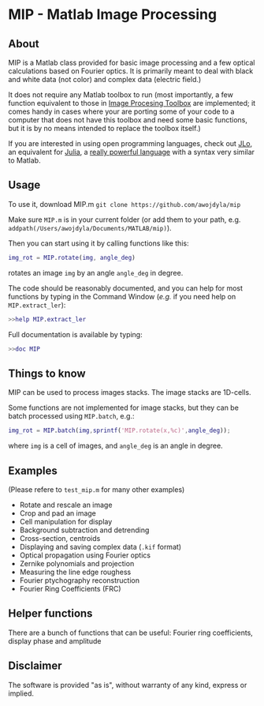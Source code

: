 # MIP - Matlab Image Processing

## About
MIP is a Matlab class provided for basic image processing and a few optical calculations based on Fourier optics. It is primarily meant to deal with black and white data (not color) and complex data (electric field.)

It does not require any Matlab toolbox to run (most importantly, a few function equivalent to those in [Image Procesing Toolbox](https://www.mathworks.com/products/image.html) are implemented; it comes handy in cases where your are porting some of your code to a computer that does not have this toolbox and need some basic functions, but it is by no means intended to replace the toolbox itself.)

If you are interested in using open programming languages, check out [JLo](https://github.com/awojdyla/jlo), an equivalent for [Julia](http://julialang.org/), a [really powerful language](http://antoine.wojdyla.fr/blog/2017/12/17/julia-language/) with a syntax very similar to Matlab.

## Usage
To use it, download MIP.m
```git clone https://github.com/awojdyla/mip```

Make sure `MIP.m` is in your current folder (or add them to your path, e.g. `addpath(/Users/awojdyla/Documents/MATLAB/mip)`). 

Then you can start using it by calling functions like this:

```matlab
img_rot = MIP.rotate(img, angle_deg)
```
rotates an image `img` by an angle `angle_deg` in degree.

The code should be reasonably documented, and you can help for most functions by typing in the Command Window (_e.g._ if you need help on `MIP.extract_ler`):

```matlab
>>help MIP.extract_ler
```
Full documentation is available by typing:
```matlab
>>doc MIP
```

## Things to know
MIP can be used to process images stacks. The image stacks are 1D-cells.

Some functions are not implemented for image stacks, but they can be batch processed using `MIP.batch`, e.g.:

```matlab
img_rot = MIP.batch(img,sprintf('MIP.rotate(x,%c)',angle_deg));
```

where `img` is a cell of images, and `angle_deg` is an angle in degree.

## Examples
(Please refere to `test_mip.m` for many other examples)

+ Rotate and rescale an image
+ Crop and pad an image
+ Cell manipulation for display
+ Background subtraction and detrending
+ Cross-section, centroids
+ Displaying and saving complex data (`.kif` format)
+ Optical propagation using Fourier optics
+ Zernike polynomials and projection
+ Measuring the line edge roughess
+ Fourier ptychography reconstruction
+ Fourier Ring Coefficients (FRC)

## Helper functions
There are a bunch of functions that can be useful:
Fourier ring coefficients, display phase and amplitude

## Disclaimer
The software is provided "as is", without warranty of any kind, express or implied.

